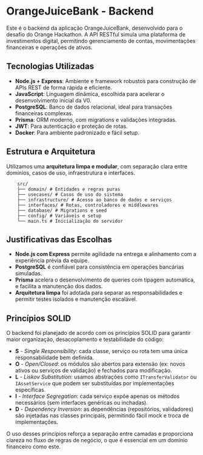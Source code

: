 # OrangeJuiceBank - Backend

Este é o backend da aplicação OrangeJuiceBank, desenvolvido para o desafio do Orange Hackathon. A API RESTful simula uma plataforma de investimentos digital, permitindo gerenciamento de contas, movimentações financeiras e operações de ativos.

## Tecnologias Utilizadas

- **Node.js + Express**: Ambiente e framework robustos para construção de APIs REST de forma rápida e eficiente.
- **JavaScript**: Linguagem dinâmica, escolhida para acelerar o desenvolvimento inicial da V0.
- **PostgreSQL**: Banco de dados relacional, ideal para transações financeiras complexas.
- **Prisma**: ORM moderno, com migrations e validações integradas.
- **JWT**: Para autenticação e proteção de rotas.
- **Docker**: Para ambiente padronizado e fácil setup.

## Estrutura e Arquitetura

Utilizamos uma **arquitetura limpa e modular**, com separação clara entre domínios, casos de uso, infraestrutura e interfaces.

```
    src/
    ├── domain/ # Entidades e regras puras
    ├── usecases/ # Casos de uso do sistema
    ├── infrastructure/ # Acesso ao banco de dados e serviços
    ├── interfaces/ # Rotas, controladores e middlewares
    ├── database/ # Migrations e seed
    ├── config/ # Variáveis e setup
    └── main.ts # Inicialização do servidor
```

## Justificativas das Escolhas

- **Node.js com Express** permite agilidade na entrega e alinhamento com a experiência prévia da equipe.
- **PostgreSQL** é confiável para consistência em operações bancárias simuladas.
- **Prisma** acelera o desenvolvimento de queries com tipagem automática, e facilita a manutenção dos dados.
- **Arquitetura limpa** foi adotada para separar as responsabilidades e permitir testes isolados e manutenção escalável.


## Princípios SOLID

O backend foi planejado de acordo com os princípios SOLID para garantir maior organização, desacoplamento e testabilidade do código:

- **S** - *Single Responsibility*: cada classe, serviço ou rota tem uma única responsabilidade bem definida.
- **O** - *Open/Closed*: os módulos são abertos para extensão (ex: novos ativos ou serviços de validação) e fechados para modificação.
- **L** - *Liskov Substitution*: usamos abstrações como `ITransferValidator` ou `IAssetService` que podem ser substituídas por implementações específicas.
- **I** - *Interface Segregation*: cada serviço expõe apenas os métodos necessários (sem interfaces genéricas ou inchadas).
- **D** - *Dependency Inversion*: as dependências (repositórios, validadores) são injetadas nas classes principais, permitindo fácil mock e troca de implementações.

O uso desses princípios reforça a separação entre camadas e proporciona clareza no fluxo de regras de negócio, o que é essencial em um domínio financeiro como este.



